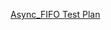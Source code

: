 [Async_FIFO Test Plan](https://docs.google.com/spreadsheets/d/13n_jXO4R42vS6skDMYdnwWZ1rU4DHtmCiyduO7Nio4U/edit?usp=sharing)

